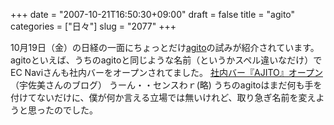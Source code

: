 +++
date = "2007-10-21T16:50:30+09:00"
draft = false
title = "agito"
categories = ["日々"]
slug = "2077"
+++

10月19日（金）の日経の一面にちょっとだけ<a href="http://agito.heteml.jp" target="_blank">agito</a>の試みが紹介されています。
agitoといえば、うちのagitoと同じような名前（というかスペル違いなだけ）でEC Naviさんも社内バーをオープンされてました。
<a href="http://ameblo.jp/usami/entry-10051251023.html" target="_blank">社内バー『AJITO』オープン</a>（宇佐美さんのブログ）
うーん・・センスわｒ(略)
うちのagitoはまだ何も手を付けてないだけに、僕が何か言える立場では無いけれど、取り急ぎ名前を変えようと思ったのでした。
